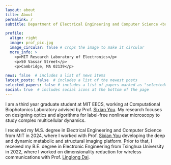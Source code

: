 ```yaml
---
layout: about
title: About
permalink: /
subtitle: Department of Electrical Engineering and Computer Science <br> Massachusetts Institute of Technology

profile:
  align: right
  image: prof_pic.jpg
  image_circular: false # crops the image to make it circular
  more_info: >
    <p>MIT Research Laboratory of Electronics</p>
    <p>50 Vassar Street</p>
    <p>Cambridge, MA 02139</p>

news: false  # includes a list of news items
latest_posts: false  # includes a list of the newest posts
selected_papers: false # includes a list of papers marked as "selected={true}"
social: true  # includes social icons at the bottom of the page
---
```


I am a third year graduate student at MIT EECS, working at Computational Biophotonics Laboratory advised by Prof. [Sixian You](https://www.rle.mit.edu/yougroup/). My research focuses on designing optics and algorithms for label-free nonlinear microscopy to study complex multicellular dynamics.

I received my M.S. degree in Electrical Engineering and Computer Science from MIT in 2024, where I worked with Prof. [Sixian You](https://www.rle.mit.edu/yougroup/) developing the deep and dynamic metabolic and structural imaging platform.
Prior to that, I received my B.E. degree in Electronic Engineering from Tsinghua University in 2022, where I worked on dimensionality reduction for wireless communications with Prof. [Linglong Dai](http://oa.ee.tsinghua.edu.cn/dailinglong/).
